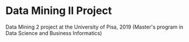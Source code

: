 # Data Mining II Project
Data Mining 2 project at the University of Pisa, 2019 (Master's program in Data Science and Business Informatics)
